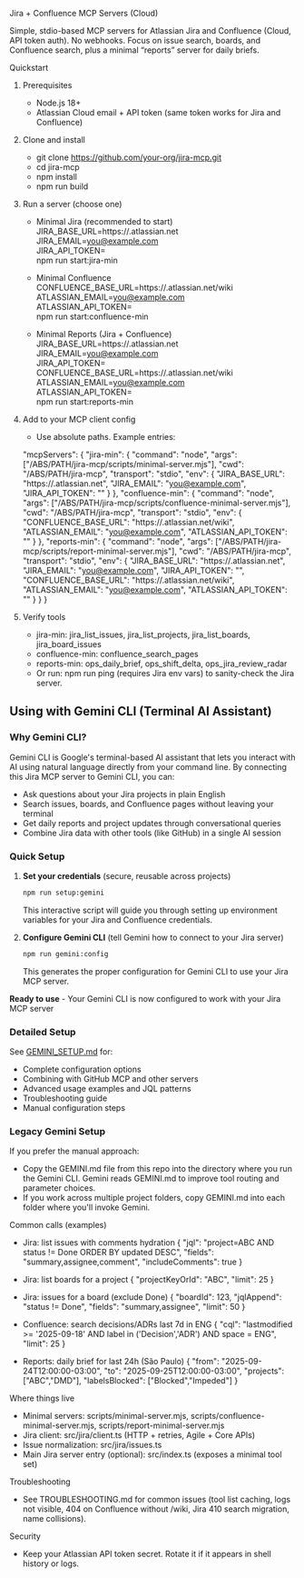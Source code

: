 Jira + Confluence MCP Servers (Cloud)

Simple, stdio-based MCP servers for Atlassian Jira and Confluence (Cloud, API token auth). No webhooks. Focus on issue search, boards, and Confluence search, plus a minimal “reports” server for daily briefs.

Quickstart
1) Prerequisites
   - Node.js 18+
   - Atlassian Cloud email + API token (same token works for Jira and Confluence)

2) Clone and install
   - git clone https://github.com/your-org/jira-mcp.git
   - cd jira-mcp
   - npm install
   - npm run build

3) Run a server (choose one)
   - Minimal Jira (recommended to start)
     JIRA_BASE_URL=https://<site>.atlassian.net \
     JIRA_EMAIL=you@example.com \
     JIRA_API_TOKEN=<token> \
     npm run start:jira-min

   - Minimal Confluence
     CONFLUENCE_BASE_URL=https://<site>.atlassian.net/wiki \
     ATLASSIAN_EMAIL=you@example.com \
     ATLASSIAN_API_TOKEN=<token> \
     npm run start:confluence-min

   - Minimal Reports (Jira + Confluence)
     JIRA_BASE_URL=https://<site>.atlassian.net \
     JIRA_EMAIL=you@example.com \
     JIRA_API_TOKEN=<token> \
     CONFLUENCE_BASE_URL=https://<site>.atlassian.net/wiki \
     ATLASSIAN_EMAIL=you@example.com \
     ATLASSIAN_API_TOKEN=<token> \
     npm run start:reports-min

4) Add to your MCP client config
   - Use absolute paths. Example entries:

   "mcpServers": {
     "jira-min": {
       "command": "node",
       "args": ["/ABS/PATH/jira-mcp/scripts/minimal-server.mjs"],
       "cwd": "/ABS/PATH/jira-mcp",
       "transport": "stdio",
       "env": { "JIRA_BASE_URL": "https://<site>.atlassian.net", "JIRA_EMAIL": "you@example.com", "JIRA_API_TOKEN": "<token>" }
     },
     "confluence-min": {
       "command": "node",
       "args": ["/ABS/PATH/jira-mcp/scripts/confluence-minimal-server.mjs"],
       "cwd": "/ABS/PATH/jira-mcp",
       "transport": "stdio",
       "env": { "CONFLUENCE_BASE_URL": "https://<site>.atlassian.net/wiki", "ATLASSIAN_EMAIL": "you@example.com", "ATLASSIAN_API_TOKEN": "<token>" }
     },
     "reports-min": {
       "command": "node",
       "args": ["/ABS/PATH/jira-mcp/scripts/report-minimal-server.mjs"],
       "cwd": "/ABS/PATH/jira-mcp",
       "transport": "stdio",
       "env": {
         "JIRA_BASE_URL": "https://<site>.atlassian.net",
         "JIRA_EMAIL": "you@example.com",
         "JIRA_API_TOKEN": "<token>",
         "CONFLUENCE_BASE_URL": "https://<site>.atlassian.net/wiki",
         "ATLASSIAN_EMAIL": "you@example.com",
         "ATLASSIAN_API_TOKEN": "<token>"
       }
     }
   }

5) Verify tools
   - jira-min: jira_list_issues, jira_list_projects, jira_list_boards, jira_board_issues
   - confluence-min: confluence_search_pages
   - reports-min: ops_daily_brief, ops_shift_delta, ops_jira_review_radar
   - Or run: npm run ping (requires Jira env vars) to sanity-check the Jira server.

## Using with Gemini CLI (Terminal AI Assistant)

### Why Gemini CLI?
Gemini CLI is Google's terminal-based AI assistant that lets you interact with AI using natural language directly from your command line. By connecting this Jira MCP server to Gemini CLI, you can:
- Ask questions about your Jira projects in plain English
- Search issues, boards, and Confluence pages without leaving your terminal
- Get daily reports and project updates through conversational queries
- Combine Jira data with other tools (like GitHub) in a single AI session


### Quick Setup

1. **Set your credentials** (secure, reusable across projects)
   ```bash
   npm run setup:gemini
   ```
   This interactive script will guide you through setting up environment variables for your Jira and Confluence credentials.

2. **Configure Gemini CLI** (tell Gemini how to connect to your Jira server)
   ```bash
   npm run gemini:config
   ```
   This generates the proper configuration for Gemini CLI to use your Jira MCP server.

**Ready to use** - Your Gemini CLI is now configured to work with your Jira MCP server

### Detailed Setup
See [GEMINI_SETUP.md](./GEMINI_SETUP.md) for:
- Complete configuration options
- Combining with GitHub MCP and other servers
- Advanced usage examples and JQL patterns
- Troubleshooting guide
- Manual configuration steps

### Legacy Gemini Setup
If you prefer the manual approach:
- Copy the GEMINI.md file from this repo into the directory where you run the Gemini CLI. Gemini reads GEMINI.md to improve tool routing and parameter choices.
- If you work across multiple project folders, copy GEMINI.md into each folder where you'll invoke Gemini.

Common calls (examples)
- Jira: list issues with comments hydration
  { "jql": "project=ABC AND status != Done ORDER BY updated DESC", "fields": "summary,assignee,comment", "includeComments": true }

- Jira: list boards for a project
  { "projectKeyOrId": "ABC", "limit": 25 }

- Jira: issues for a board (exclude Done)
  { "boardId": 123, "jqlAppend": "status != Done", "fields": "summary,assignee", "limit": 50 }

- Confluence: search decisions/ADRs last 7d in ENG
  { "cql": "lastmodified >= '2025-09-18' AND label in ('Decision','ADR') AND space = ENG", "limit": 25 }

- Reports: daily brief for last 24h (São Paulo)
  { "from": "2025-09-24T12:00:00-03:00", "to": "2025-09-25T12:00:00-03:00", "projects": ["ABC","DMD"], "labelsBlocked": ["Blocked","Impeded"] }

Where things live
- Minimal servers: scripts/minimal-server.mjs, scripts/confluence-minimal-server.mjs, scripts/report-minimal-server.mjs
- Jira client: src/jira/client.ts (HTTP + retries, Agile + Core APIs)
- Issue normalization: src/jira/issues.ts
- Main Jira server entry (optional): src/index.ts (exposes a minimal tool set)

Troubleshooting
- See TROUBLESHOOTING.md for common issues (tool list caching, logs not visible, 404 on Confluence without /wiki, Jira 410 search migration, name collisions).

Security
- Keep your Atlassian API token secret. Rotate it if it appears in shell history or logs.
